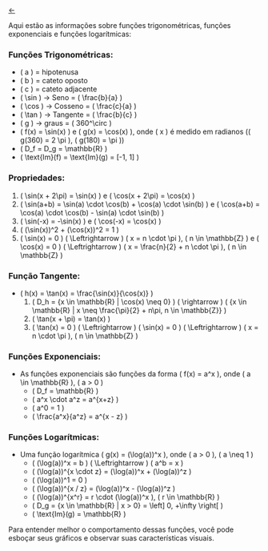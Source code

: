 [&larr;](../index.md)

Aqui estão as informações sobre funções trigonométricas, funções exponenciais e funções logarítmicas:

### Funções Trigonométricas:
- \( a \) = hipotenusa
- \( b \) = cateto oposto
- \( c \) = cateto adjacente
- \( \sin \) -> Seno = \( \frac{b}{a} \)
- \( \cos \) -> Cosseno = \( \frac{c}{a} \)
- \( \tan \) -> Tangente = \( \frac{b}{c} \)
- \( g \) -> graus = \( 360^\circ \)
- \( f(x) = \sin(x) \) e \( g(x) = \cos(x) \), onde \( x \) é medido em radianos (\( g(360) = 2 \pi \), \( g(180) = \pi \))
- \( D_f = D_g = \mathbb{R} \)
- \( \text{Im}(f) = \text{Im}(g) = [-1, 1] \)

### Propriedades:
1. \( \sin(x + 2\pi) = \sin(x) \) e \( \cos(x + 2\pi) = \cos(x) \)
2. \( \sin(a+b) = \sin(a) \cdot \cos(b) + \cos(a) \cdot \sin(b) \) e \( \cos(a+b) = \cos(a) \cdot \cos(b) - \sin(a) \cdot \sin(b) \)
3. \( \sin(-x) = -\sin(x) \) e \( \cos(-x) = \cos(x) \)
4. \( (\sin(x))^2 + (\cos(x))^2 = 1 \)
5. \( \sin(x) = 0 \) \( \Leftrightarrow \) \( x = n \cdot \pi \), \( n \in \mathbb{Z} \) e \( \cos(x) = 0 \) \( \Leftrightarrow \) \( x = \frac{n}{2} + n \cdot \pi \), \( n \in \mathbb{Z} \)

### Função Tangente:
- \( h(x) = \tan(x) = \frac{\sin(x)}{\cos(x)} \)
  1. \( D_h = \{x \in \mathbb{R} | \cos(x) \neq 0\} \) \( \rightarrow \) \( \{x \in \mathbb{R} | x \neq \frac{\pi}{2} + n\pi, n \in \mathbb{Z}\} \)
  2. \( \tan(x + \pi) = \tan(x) \)
  3. \( \tan(x) = 0 \) \( \Leftrightarrow \) \( \sin(x) = 0 \) \( \Leftrightarrow \) \( x = n \cdot \pi \), \( n \in \mathbb{Z} \)

### Funções Exponenciais:
- As funções exponenciais são funções da forma \( f(x) = a^x \), onde \( a \in \mathbb{R} \), \( a > 0 \)
  - \( D_f = \mathbb{R} \)
  - \( a^x \cdot a^z = a^{x+z} \)
  - \( a^0 = 1 \)
  - \( \frac{a^x}{a^z} = a^{x - z} \)

### Funções Logarítmicas:
- Uma função logarítmica \( g(x) = (\log(a))^x \), onde \( a > 0 \), \( a \neq 1 \)
  - \( (\log(a))^x = b \) \( \Leftrightarrow \) \( a^b = x \)
  - \( (\log(a))^{x \cdot z} = (\log(a))^x + (\log(a))^z \)
  - \( (\log(a))^1 = 0 \)
  - \( (\log(a))^{x / z} = (\log(a))^x - (\log(a))^z \)
  - \( (\log(a))^{x^r} = r \cdot (\log(a))^x \), \( r \in \mathbb{R} \)
  - \( D_g = \{x \in \mathbb{R} | x > 0\} = \left] 0, +\infty \right[ \)
  - \( \text{Im}(g) = \mathbb{R} \)

Para entender melhor o comportamento dessas funções, você pode esboçar seus gráficos e observar suas características visuais.